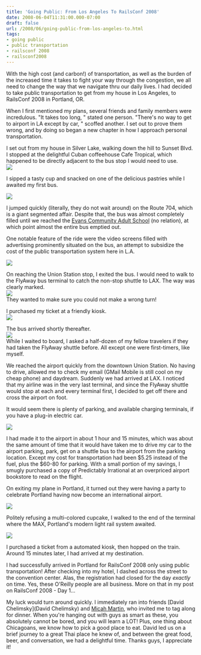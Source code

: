 ```yaml
---
title: 'Going Public: From Los Angeles To RailsConf 2008'
date: 2008-06-04T11:31:00.000-07:00
draft: false
url: /2008/06/going-public-from-los-angeles-to.html
tags: 
- going public
- public transportation
- railsconf 2008
- railsconf2008
---
```


  
  
With the high cost (and carbon!) of transportation, as well as the burden of the increased time it takes to fight your way through the congestion, we all need to change the way that we navigate thru our daily lives. I had decided to take public transportation to get from my house in Los Angeles, to RailsConf 2008 in Portland, OR.  
  
When I first mentioned my plans, several friends and family members were incredulous. "It takes too long, " stated one person. "There's no way to get to airport in LA except by car, " scoffed another. I set out to prove them wrong, and by doing so began a new chapter in how I approach personal transportation.  
  
I set out from my house in Silver Lake, walking down the hill to Sunset Blvd. I stopped at the delightful Cuban coffeehouse Cafe Tropical, which happened to be directly adjacent to the bus stop I would need to use.  
[![](http://3.bp.blogspot.com/_SgxaAaUGqzY/SEbyIRwJ-II/AAAAAAAABLg/LG6wdemRU3Y/s200/05-29-08_0940.jpg)](http://3.bp.blogspot.com/_SgxaAaUGqzY/SEbyIRwJ-II/AAAAAAAABLg/LG6wdemRU3Y/s1600-h/05-29-08_0940.jpg)  
  
I sipped a tasty cup and snacked on one of the delicious pastries while I awaited my first bus.  
  
[![](http://2.bp.blogspot.com/_SgxaAaUGqzY/SEbygBwJ-JI/AAAAAAAABLo/iC1jS0QewtU/s200/05-29-08_0952.jpg)](http://2.bp.blogspot.com/_SgxaAaUGqzY/SEbygBwJ-JI/AAAAAAAABLo/iC1jS0QewtU/s1600-h/05-29-08_0952.jpg)  
  
I jumped quickly (literally, they do not wait around) on the Route 704, which is a giant segmented affair. Despite that, the bus was almost completely filled until we reached the [Evans Community Adult School](http://www.lausd.k12.ca.us/Evans_CAS/) (no relation), at which point almost the entire bus emptied out.  
  
One notable feature of the ride were the video screens filled with advertising prominently situated on the bus, an attempt to subsidize the cost of the public transportation system here in L.A.  
  
[![](http://3.bp.blogspot.com/_SgxaAaUGqzY/SEbzMRwJ-KI/AAAAAAAABLw/mrbNoEgXzJ8/s200/05-29-08_1003.jpg)](http://3.bp.blogspot.com/_SgxaAaUGqzY/SEbzMRwJ-KI/AAAAAAAABLw/mrbNoEgXzJ8/s1600-h/05-29-08_1003.jpg)  
  
  
On reaching the Union Station stop, I exited the bus. I would need to walk to the FlyAway bus terminal to catch the non-stop shuttle to LAX. The way was clearly marked.  
[![](http://2.bp.blogspot.com/_SgxaAaUGqzY/SEbz6BwJ-LI/AAAAAAAABL4/txgoiZ2LKYA/s200/05-29-08_1007.jpg)](http://2.bp.blogspot.com/_SgxaAaUGqzY/SEbz6BwJ-LI/AAAAAAAABL4/txgoiZ2LKYA/s1600-h/05-29-08_1007.jpg)  
They wanted to make sure you could not make a wrong turn!  
  
I purchased my ticket at a friendly kiosk.  
[![](http://1.bp.blogspot.com/_SgxaAaUGqzY/SEb0NxwJ-MI/AAAAAAAABMA/HqJCyyJTwmI/s200/05-29-08_1011.jpg)](http://1.bp.blogspot.com/_SgxaAaUGqzY/SEb0NxwJ-MI/AAAAAAAABMA/HqJCyyJTwmI/s1600-h/05-29-08_1011.jpg)  
  
The bus arrived shortly thereafter.  
[![](http://3.bp.blogspot.com/_SgxaAaUGqzY/SEb0vRwJ-NI/AAAAAAAABMI/aeukAepaKJk/s200/05-29-08_1016.jpg)](http://3.bp.blogspot.com/_SgxaAaUGqzY/SEb0vRwJ-NI/AAAAAAAABMI/aeukAepaKJk/s1600-h/05-29-08_1016.jpg)  
While I waited to board, I asked a half-dozen of my fellow travelers if they had taken the FlyAway shuttle before. All except one were first-timers, like myself.  
  
We reached the airport quickly from the downtown Union Station. No having to drive, allowed me to check my email (GMail Mobile is still cool on my cheap phone) and daydream. Suddenly we had arrived at LAX. I noticed that my airline was in the very last terminal, and since the FlyAway shuttle would stop at each and every terminal first, I decided to get off there and cross the airport on foot.  
  
It would seem there is plenty of parking, and available charging terminals, if you have a plug-in electric car.  
  
[![](http://4.bp.blogspot.com/_SgxaAaUGqzY/SEb1NhwJ-OI/AAAAAAAABMQ/g9NgI7JFEDE/s200/05-29-08_1100.jpg)](http://4.bp.blogspot.com/_SgxaAaUGqzY/SEb1NhwJ-OI/AAAAAAAABMQ/g9NgI7JFEDE/s1600-h/05-29-08_1100.jpg)  
  
I had made it to the airport in about 1 hour and 15 minutes, which was about the same amount of time that it would have taken me to drive my car to the airport parking, park, get on a shuttle bus to the airport from the parking location. Except my cost for transportation had been $5.25 instead of the fuel, plus the $60-80 for parking. With a small portion of my savings, I smugly purchased a copy of Predictably Irrational at an overpriced airport bookstore to read on the flight.  
  
On exiting my plane in Portland, it turned out they were having a party to celebrate Portland having now become an international airport.  
  
[![](http://4.bp.blogspot.com/_SgxaAaUGqzY/SEb1nhwJ-PI/AAAAAAAABMY/qnM_hr8bPHI/s200/05-29-08_1524.jpg)](http://4.bp.blogspot.com/_SgxaAaUGqzY/SEb1nhwJ-PI/AAAAAAAABMY/qnM_hr8bPHI/s1600-h/05-29-08_1524.jpg)  
  
Politely refusing a multi-colored cupcake, I walked to the end of the terminal where the MAX, Portland's modern light rail system awaited.  
  
[![](http://4.bp.blogspot.com/_SgxaAaUGqzY/SEb8nhwJ-QI/AAAAAAAABMg/Oa_ppeb4joM/s200/06-01-08_1809.jpg)](http://4.bp.blogspot.com/_SgxaAaUGqzY/SEb8nhwJ-QI/AAAAAAAABMg/Oa_ppeb4joM/s1600-h/06-01-08_1809.jpg)  
  
I purchased a ticket from a automated kiosk, then hopped on the train. Around 15 minutes later, I had arrived at my destination.  
  
I had successfully arrived in Portland for RailsConf 2008 only using public transportation! After checking into my hotel, I dashed across the street to the convention center. Alas, the registration had closed for the day _exactly_ on time. Yes, these O'Reilly people are all business. More on that in my post on RailsConf 2008 - Day 1...  
  
My luck would turn around quickly. I immediately ran into friends [David Chelimsky](David Chelimsky) and [Micah Martin](http://blog.8thlight.com/articles/tag/micah), who invited me to tag along for dinner. When you're hanging out with guys as smart as these, you absolutely cannot be bored, and you will learn a LOT! Plus, one thing about Chicagoans, we know how to pick a good place to eat. David led us on a brief journey to a great Thai place he knew of, and between the great food, beer, and conversation, we had a delightful time. Thanks guys, I appreciate it!